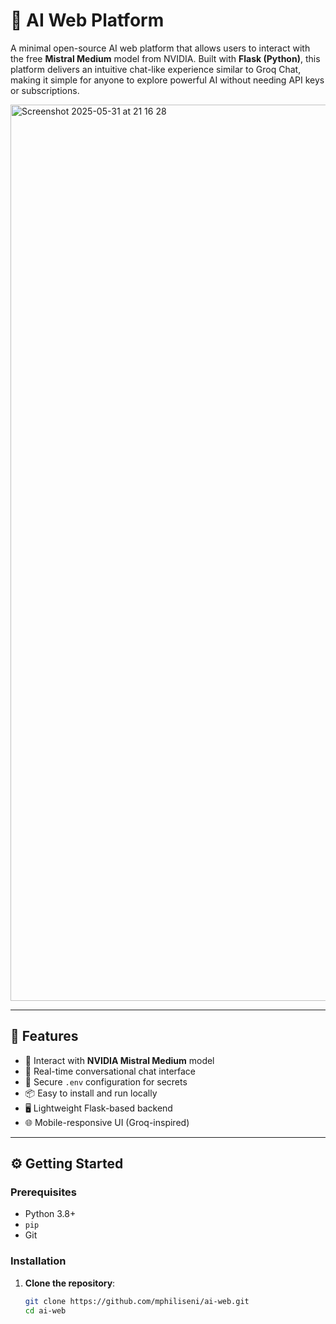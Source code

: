 # 🧠 AI Web Platform

A minimal open-source AI web platform that allows users to interact with the free **Mistral Medium** model from NVIDIA. Built with **Flask (Python)**, this platform delivers an intuitive chat-like experience similar to Groq Chat, making it simple for anyone to explore powerful AI without needing API keys or subscriptions.

<img width="1434" alt="Screenshot 2025-05-31 at 21 16 28" src="https://github.com/user-attachments/assets/a664d57d-917b-4729-a095-e8b66a9ac3ee" />


---

## 🚀 Features

- 🧠 Interact with **NVIDIA Mistral Medium** model
- 💬 Real-time conversational chat interface
- 🔐 Secure `.env` configuration for secrets
- 📦 Easy to install and run locally
- 🖥️ Lightweight Flask-based backend
- 🌐 Mobile-responsive UI (Groq-inspired)

---

## ⚙️ Getting Started

### Prerequisites

- Python 3.8+
- `pip`
- Git

### Installation

1. **Clone the repository**:

   ```bash
   git clone https://github.com/mphiliseni/ai-web.git
   cd ai-web

